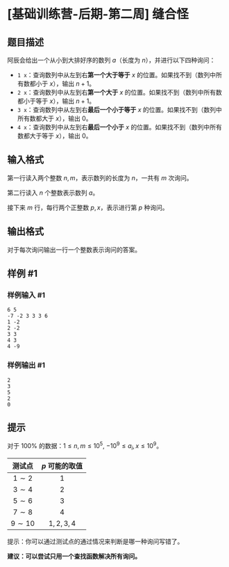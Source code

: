# [基础训练营-后期-第二周] 缝合怪

## 题目描述

阿辰会给出一个从小到大排好序的数列 $a$（长度为 $n$），并进行以下四种询问：

- `1 x`：查询数列中从左到右**第一个大于等于** $x$ 的位置。如果找不到（数列中所有数都小于 $x$），输出 $n+1$。
- `2 x`：查询数列中从左到右**第一个大于** $x$ 的位置。如果找不到（数列中所有数都小于等于 $x$），输出 $n+1$。
- `3 x`：查询数列中从左到右**最后一个小于等于** $x$ 的位置。如果找不到（数列中所有数都大于 $x$），输出 $0$。
- `4 x`：查询数列中从左到右**最后一个小于** $x$ 的位置。如果找不到（数列中所有数都大于等于 $x$），输出 $0$。

## 输入格式

第一行读入两个整数 $n,m$，表示数列的长度为 $n$，一共有 $m$ 次询问。

第二行读入 $n$ 个整数表示数列 $a$。

接下来 $m$ 行，每行两个正整数 $p,x$，表示进行第 $p$ 种询问。

## 输出格式

对于每次询问输出一行一个整数表示询问的答案。

## 样例 #1

### 样例输入 #1

```
6 5
-7 -2 3 3 3 6
1 -2
2 -2
3 3
4 3
4 -9
```

### 样例输出 #1

```
2
3
5
2
0
```

## 提示

对于 $100 \%$ 的数据：$1\leqslant n,m \leqslant 10^{5},$  $-10^9 \leqslant a_i,x\leqslant 10^9$。

|   测试点   | $p$ 可能的取值 |
| :--------: | :------------: |
| $1\sim 2$  |      $1$       |
| $3\sim 4$  |      $2$       |
| $5\sim 6$  |      $3$       |
| $7\sim 8$  |      $4$       |
| $9\sim 10$ |   $1,2,3,4$    |

提示：你可以通过测试点的通过情况来判断是哪一种询问写错了。 

**建议：可以尝试只用一个查找函数解决所有询问。**